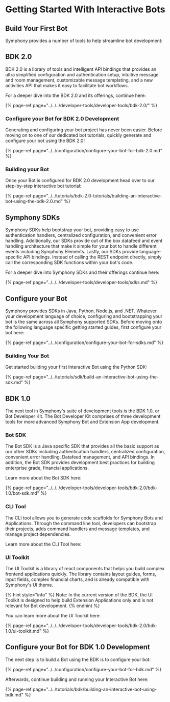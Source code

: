 # Getting Started With Interactive Bots

## Build Your First Bot

Symphony provides a number of tools to help streamline bot development:

## BDK 2.0

BDK 2.0 is a library of tools and intelligent API bindings that provides an ultra simplified configuration and authentication setup, intuitive message and room management, customizable message templating, and a new activities API that makes it easy to facilitate bot workflows.  

For a deeper dive into the BDK 2.0 and its offerings, continue here:

{% page-ref page="../../../developer-tools/developer-tools/bdk-2.0/" %}

### Configure your Bot for BDK 2.0 Development

Generating and configuring your bot project has never been easier.  Before moving on to one of our dedicated bot tutorials, quickly generate and configure your bot using the BDK 2.0!

{% page-ref page="../../configuration/configure-your-bot-for-bdk-2.0.md" %}

### Building your Bot

Once your Bot is configured for BDK 2.0 development head over to our step-by-step interactive bot tutorial:

{% page-ref page="../../tutorials/bdk-2.0-tutorials/building-an-interactive-bot-using-the-bdk-2.0.md" %}

## Symphony SDKs

Symphony SDKs help bootstrap your bot, providing easy to use authentication handlers, centralized configuration, and convenient error handling. Additionally, our SDKs provide out of the box datafeed and event handling architecture that make it simple for your bot to handle different events including Symphony Elements. Lastly, our SDKs provide language-specific API bindings. Instead of calling the REST endpoint directly, simply call the corresponding SDK functions within your bot's code.

For a deeper dive into Symphony SDKs and their offerings continue here:

{% page-ref page="../../../developer-tools/developer-tools/sdks.md" %}

## Configure your Bot

Symphony provides SDKs in Java, Python, Node.js, and .NET. Whatever your development language of choice, configuring and bootstrapping your bot is the same across all Symphony supported SDKs. Before moving onto the following language specific getting started guides, first configure your bot here:

{% page-ref page="../../configuration/configure-your-bot-for-sdks.md" %}

### Building Your Bot

Get started building your first Interactive Bot using the Python SDK:

{% page-ref page="../../tutorials/sdk/build-an-interactive-bot-using-the-sdk.md" %}

## BDK 1.0

The next tool in Symphony's suite of development tools is the BDK 1.0, or Bot Developer Kit. The Bot Developer Kit comprises of three development tools for more advanced Symphony Bot and Extension App development.

### Bot SDK

The Bot SDK is a Java specific SDK that provides all the basic support as our other SDKs including authentication handlers, centralized configuration, convenient error handling, Datafeed management, and API bindings. In addition, the Bot SDK provides development best practices for building enterprise grade, financial applications.

Learn more about the Bot SDK here:

{% page-ref page="../../../developer-tools/developer-tools/bdk-2.0/bdk-1.0/bot-sdk.md" %}

### CLI Tool

The CLI tool allows you to generate code scaffolds for Symphony Bots and Applications. Through the command line tool, developers can bootstrap their projects, adds command handlers and message templates, and manage project dependencies.

Learn more about the CLI Tool here:

### UI Toolkit

The UI Toolkit is a library of react components that helps you build complex frontend applications quickly. The library contains layout guides, forms, input fields, complex financial charts, and is already compatible with Symphony's UI theme.

{% hint style="info" %}
Note: In the current version of the BDK, the UI Toolkit is designed to help build Extension Applications only and is not relevant for Bot development.
{% endhint %}

You can learn more about the UI Toolkit here:

{% page-ref page="../../../developer-tools/developer-tools/bdk-2.0/bdk-1.0/ui-toolkit.md" %}

## Configure your Bot for BDK 1.0 Development

The next step is to build a Bot using the BDK is to configure your bot:

{% page-ref page="../../configuration/configure-your-bot-for-bdk.md" %}

Afterwards, continue building and running your Interactive Bot here:

{% page-ref page="../../tutorials/bdk/building-an-interactive-bot-using-bdk.md" %}

